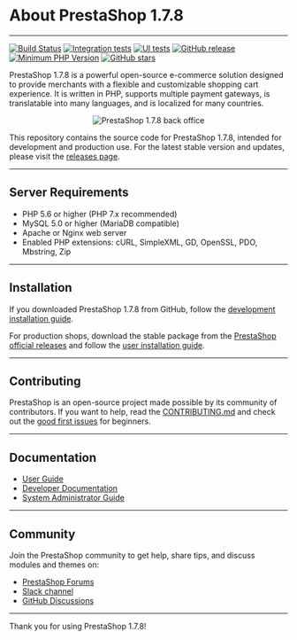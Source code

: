# About PrestaShop 1.7.8
--------

[![Build Status](https://github.com/PrestaShop/PrestaShop/actions/workflows/php.yml/badge.svg)](https://github.com/PrestaShop/PrestaShop/actions/workflows/php.yml)
[![Integration tests](https://github.com/PrestaShop/PrestaShop/actions/workflows/integration.yml/badge.svg)](https://github.com/PrestaShop/PrestaShop/actions/workflows/integration.yml)
[![UI tests](https://github.com/PrestaShop/PrestaShop/actions/workflows/sanity.yml/badge.svg)](https://github.com/PrestaShop/PrestaShop/actions/workflows/sanity.yml)
[![GitHub release](https://img.shields.io/github/v/release/prestashop/prestashop?label=Latest%20Release)](https://github.com/PrestaShop/PrestaShop/releases)
[![Minimum PHP Version](https://img.shields.io/badge/php-%3E%3D5.6-8892BF.svg?style=flat-square)](https://www.php.net/)
[![GitHub stars](https://img.shields.io/github/stars/PrestaShop/PrestaShop)](https://github.com/PrestaShop/PrestaShop/stargazers)

PrestaShop 1.7.8 is a powerful open-source e-commerce solution designed to provide merchants with a flexible and customizable shopping cart experience. It is written in PHP, supports multiple payment gateways, is translatable into many languages, and is localized for many countries.

<p align="center">
  <img src="https://user-images.githubusercontent.com/2137763/201319765-9157f702-4970-4258-8390-1187de2ad587.png" alt="PrestaShop 1.7.8 back office" />
</p>

This repository contains the source code for PrestaShop 1.7.8, intended for development and production use. For the latest stable version and updates, please visit the [releases page](https://github.com/PrestaShop/PrestaShop/releases).

---

## Server Requirements
- PHP 5.6 or higher (PHP 7.x recommended)
- MySQL 5.0 or higher (MariaDB compatible)
- Apache or Nginx web server
- Enabled PHP extensions: cURL, SimpleXML, GD, OpenSSL, PDO, Mbstring, Zip

---

## Installation
If you downloaded PrestaShop 1.7.8 from GitHub, follow the [development installation guide](https://devdocs.prestashop-project.org/1.7/basics/installation/).

For production shops, download the stable package from the [PrestaShop official releases](https://github.com/PrestaShop/PrestaShop/releases/tag/1.7.8.0) and follow the [user installation guide](https://doc.prestashop.com/display/PS17/Installation).

---

## Contributing
PrestaShop is an open-source project made possible by its community of contributors. If you want to help, read the [CONTRIBUTING.md](https://github.com/PrestaShop/PrestaShop/blob/1.7.8.0/CONTRIBUTING.md) and check out the [good first issues](https://github.com/PrestaShop/PrestaShop/labels/good%20first%20issue) for beginners.

---

## Documentation
- [User Guide](https://doc.prestashop.com/display/PS17/User+Guide)
- [Developer Documentation](https://devdocs.prestashop-project.org/1.7/)
- [System Administrator Guide](https://doc.prestashop.com/display/PS17/System+Administrator+Guide)

---

## Community
Join the PrestaShop community to get help, share tips, and discuss modules and themes on:
- [PrestaShop Forums](https://www.prestashop.com/forums/)
- [Slack channel](https://www.prestashop-project.org/slack/)
- [GitHub Discussions](https://github.com/PrestaShop/PrestaShop/discussions)

---

Thank you for using PrestaShop 1.7.8!

